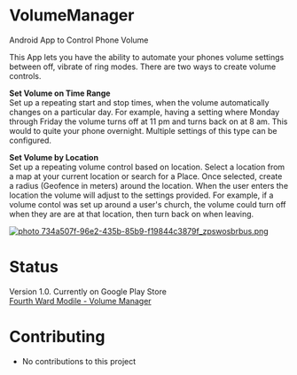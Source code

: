 # VolumeManager
Android App to Control Phone Volume

This App lets you have the ability to automate your phones volume settings between off, vibrate of ring modes. There are two ways to create volume controls.

<b>Set Volume on Time Range</b><br>
Set up a repeating start and stop times, when the volume automatically changes on a particular day. For example, having a setting where Monday through Friday the volume turns off at 11 pm and turns back on at 8 am. This would to quite your phone overnight. Multiple settings of this type can be configured.

<b>Set Volume by Location</b><br>
Set up a repeating volume control based on location. Select a location from a map at your current location or search for a Place. Once selected, create a radius (Geofence in meters) around the location. When the user enters the location the volume will adjust to the settings provided. For example, if a volume contol was set up around a user's church, the volume could turn off when they are are at that location, then turn back on when leaving.<br>

<a href="http://s70.photobucket.com/user/chare37/media/734a507f-96e2-435b-85b9-f19844c3879f_zpswosbrbus.png.html" target="_blank"><img src="http://i70.photobucket.com/albums/i102/chare37/734a507f-96e2-435b-85b9-f19844c3879f_zpswosbrbus.png" border="0" alt=" photo 734a507f-96e2-435b-85b9-f19844c3879f_zpswosbrbus.png"/></a>

# Status
Version 1.0. Currently on Google Play Store <br>
<a href="https://play.google.com/store/apps/details?id=com.fourthwardcoder.android.volumemanager">Fourth Ward Modile - Volume Manager</a>

# Contributing<br>
* No contributions to this project
